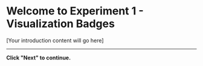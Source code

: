 # Welcome to Experiment 1 - Visualization Badges

[Your introduction content will go here]

---

**Click "Next" to continue.** 